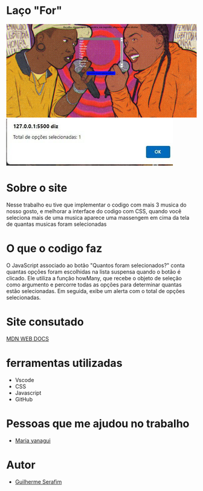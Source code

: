# Laço "For"
![teladelogin](musica.jpeg)
![teladelogin](whatss.jpg)

# Sobre o site
Nesse trabalho eu tive que implementar o codigo com mais 3 musica do nosso gosto, e melhorar a interface do codigo com CSS, quando você seleciona mais de uma musica aparece uma massengem em cima da tela de quantas musicas foram selecionadas

# O que o codigo faz
 O JavaScript associado ao botão "Quantos foram selecionados?" conta quantas opções foram escolhidas na lista suspensa quando o botão é clicado. Ele utiliza a função howMany, que recebe o objeto de seleção como argumento e percorre todas as opções para determinar quantas estão selecionadas. Em seguida, exibe um alerta com o total de opções selecionadas.

 # Site consutado
 [MDN WEB DOCS](https://developer.mozilla.org/pt-BR/docs/Web/JavaScript/Guide/Control_flow_and_error_handling) 

 # ferramentas utilizadas 
 * Vscode
 * CSS
 * Javascript
 * GitHub

# Pessoas que me ajudou no trabalho 
* [Maria yanagui]( https://github.com/mariayanagui)

# Autor
* [Guilherme Serafim](https://github.com/Guilimas2)



